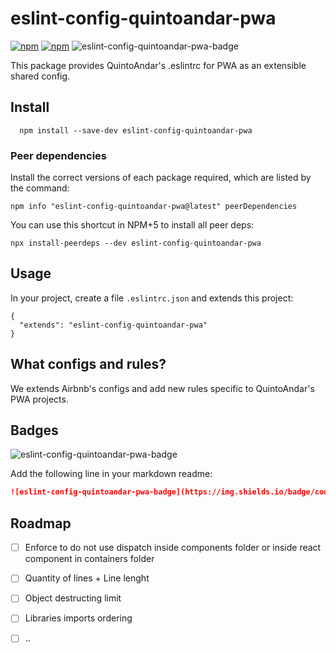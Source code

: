 # eslint-config-quintoandar-pwa


[![npm](https://img.shields.io/npm/v/eslint-config-quintoandar-pwa.svg)](https://www.npmjs.com/package/eslint-config-quintoandar-pwa) [![npm](https://img.shields.io/npm/dw/eslint-config-quintoandar-pwa.svg)](https://www.npmjs.com/package/eslint-config-quintoandar-pwa)
![eslint-config-quintoandar-pwa-badge]

This package provides QuintoAndar's .eslintrc for PWA as an extensible shared config.

## Install

```shell
  npm install --save-dev eslint-config-quintoandar-pwa
```

### Peer dependencies

Install the correct versions of each package required, which are listed by the command:

```shell
npm info "eslint-config-quintoandar-pwa@latest" peerDependencies
```

You can use this shortcut in NPM+5 to install all peer deps:

```shell
npx install-peerdeps --dev eslint-config-quintoandar-pwa
```

## Usage

In your project, create a file `.eslintrc.json` and extends this project:

```es6
{
  "extends": "eslint-config-quintoandar-pwa"
}
```

## What configs and rules?

We extends Airbnb's configs and add new rules specific to QuintoAndar's PWA projects.

## Badges
![eslint-config-quintoandar-pwa-badge]

[eslint-config-quintoandar-pwa-badge]: https://img.shields.io/badge/code%20style-eslint--config--quintoandar--pwa-5063f0.svg

Add the following line in your markdown readme:

```md
![eslint-config-quintoandar-pwa-badge](https://img.shields.io/badge/code%20style-eslint--config--quintoandar--pwa-5063f0.svg)
```

## Roadmap

- [ ] Enforce to do not use dispatch inside components folder or inside react component in containers folder
- [ ] Quantity of lines + Line lenght
- [ ] Object destructing limit
- [ ] Libraries imports ordering
- [ ] ..

